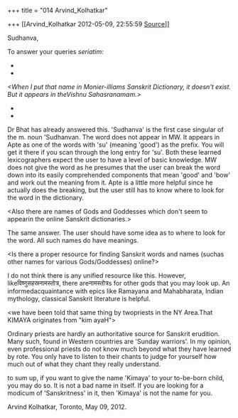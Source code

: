 +++
title = "014 Arvind_Kolhatkar"

+++
[[Arvind_Kolhatkar	2012-05-09, 22:55:59 [Source](https://groups.google.com/g/samskrita/c/vY0fM1sD_O4)]]



Sudhanva,

  

To answer your queries *seriatim:*

*  
*

*\<*When I put that name in Monier-illiams Sanskrit Dictionary, it doesn't exist. But it appears in theVishnu Sahasranamam.*\>*

*  
*

Dr Bhat has already answered this. 'Sudhanva' is the first case singular of the m. noun 'Sudhanvan. The word does not appear in MW. It appears in Apte as one of the words with 'su' (meaning 'good') as the prefix. You will get it there if you scan through the long entry for 'su'. Both these learned lexicographers expect the user to have a level of basic knowledge. MW does not give the word as he presumes that the user can break the word down into its easily comprehended components that mean 'good' and 'bow' and work out the meaning from it. Apte is a little more helpful since he actually does the breaking, but the user still has to know where to look for the word in the dictionary.

  

\<Also there are names of Gods and Goddesses which don't seem to appearin the online Sanskrit dictionaries.>

  

The same answer. The user should have some idea as to where to look for the word. All such names do have meanings.

  

\<Is there a proper resource for finding Sanskrit words and names (suchas other names for various Gods/Goddesses) online?>

  

I do not think there is any unified resource like this. However, likeविष्णुसहस्रनामस्तोत्र, there areनामस्तोत्रs for other gods that you may look up. An informedacquaintance with epics like Ramayana and Mahabharata, Indian mythology, classical Sanskrit literature is helpful.

  

\<we have been told that same thing by twopriests in the NY Area.That KIMAYA originates from "kim ayaH">

  

Ordinary priests are hardly an authoritative source for Sanskrit erudition. Many such, found in Western countries are 'Sunday warriors'.
In my opinion, even professional priests do not know much beyond what they have learned by rote. You only have to listen to their chants to judge for yourself how much out of what they chant they really understand.

  

to sum up, if you want to give the name 'Kimaya' to your to-be-born child, you may do so. It is not a bad name in itself. If you are looking for a modicum of 'Sanskritness' in it, then 'Kimaya' is not the name for you.

  

Arvind Kolhatkar, Toronto, May 09, 2012.

